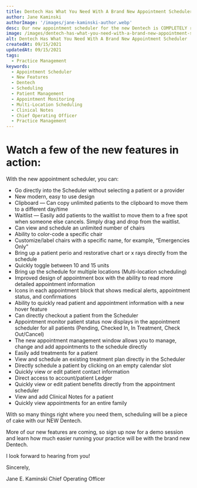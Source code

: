 ```yaml
---
title: Dentech Has What You Need With A Brand New Appointment Scheduler
author: Jane Kaminski
authorImage: '/images/jane-kaminski-author.webp'
desc: Our new appointment scheduler for the new Dentech is COMPLETELY revamped! Designed so you never miss a thing, we have made everything you need easily accessible from one screen. We improved many of the current scheduling features known in Dentech while introducing a new modern-day interface with plenty of new enhancements and features to help streamline your day.
image: /images/dentech-has-what-you-need-with-a-brand-new-appointment-scheduler.webp
alt: Dentech Has What You Need With A Brand New Appointment Scheduler
createdAt: 09/15/2021
updatedAt: 09/15/2021
tags:
  - Practice Management
keywords:
  - Appointment Scheduler
  - New Features
  - Dentech
  - Scheduling
  - Patient Management
  - Appointment Monitoring
  - Multi-Location Scheduling
  - Clinical Notes
  - Chief Operating Officer
  - Practice Management
---
```


# Watch a few of the new features in action:

With the new appointment scheduler, you can:

- Go directly into the Scheduler without selecting a patient or a provider
- New modern, easy to use design
- Clipboard — Can copy unlimited patients to the clipboard to move them to a different day/time
- Waitlist — Easily add patients to the waitlist to move them to a free spot when someone else cancels. Simply drag and drop from the waitlist.
- Can view and schedule an unlimited number of chairs
- Ability to color-code a specific chair
- Customize/label chairs with a specific name, for example, “Emergencies Only”
- Bring up a patient perio and restorative chart or x rays directly from the schedule
- Quickly toggle between 10 and 15 units
- Bring up the schedule for multiple locations (Multi-location scheduling)
- Improved design of appointment box with the ability to read more detailed appointment information
- Icons in each appointment block that shows medical alerts, appointment status, and confirmations
- Ability to quickly read patient and appointment information with a new hover feature
- Can directly checkout a patient from the Scheduler
- Appointment monitor patient status now displays in the appointment scheduler for all patients (Pending, Checked In, In Treatment, Check Out/Cancel)
- The new appointment management window allows you to manage, change and add appointments to the schedule directly
- Easily add treatments for a patient
- View and schedule an existing treatment plan directly in the Scheduler
- Directly schedule a patient by clicking on an empty calendar slot
- Quickly view or edit patient contact information
- Direct access to account/patient Ledger
- Quickly view or edit patient benefits directly from the appointment scheduler
- View and add Clinical Notes for a patient
- Quickly view appointments for an entire family

With so many things right where you need them, scheduling will be a piece of cake with our NEW Dentech.

More of our new features are coming, so sign up now for a demo session and learn how much easier running your practice will be with the brand new Dentech.

I look forward to hearing from you!

Sincerely,

Jane E. Kaminski
Chief Operating Officer
